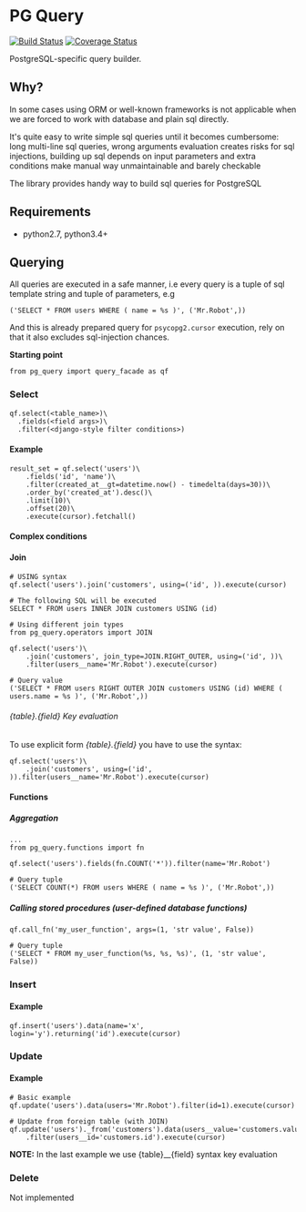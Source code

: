 PG Query
========
[![Build Status](https://travis-ci.org/prawn-cake/pg_query.svg?branch=master)](https://travis-ci.org/prawn-cake/pg_query)
[![Coverage Status](https://coveralls.io/repos/github/prawn-cake/pg_query/badge.svg?branch=master)](https://coveralls.io/github/prawn-cake/pg_query?branch=master)

PostgreSQL-specific query builder.

## Why?

In some cases using ORM or well-known frameworks is not applicable when we are 
forced to work with database and plain sql directly. 

It's quite easy to write simple sql queries until it becomes cumbersome: 
long multi-line sql queries, wrong arguments evaluation creates risks for sql injections, 
building up sql depends on input parameters and extra conditions make manual way unmaintainable and barely checkable

The library provides handy way to build sql queries for PostgreSQL

## Requirements

* python2.7, python3.4+


## Querying

All queries are executed in a safe manner, 
i.e every query is a tuple of sql template string and tuple of parameters, e.g 
    
    ('SELECT * FROM users WHERE ( name = %s )', ('Mr.Robot',))
    
And this is already prepared query for `psycopg2.cursor` execution, rely on that it also excludes sql-injection chances. 

**Starting point**
    
    from pg_query import query_facade as qf

### Select
    
    qf.select(<table_name>)\
      .fields(<field args>)\
      .filter(<django-style filter conditions>)

#### Example
    
    result_set = qf.select('users')\
        .fields('id', 'name')\
        .filter(created_at__gt=datetime.now() - timedelta(days=30))\
        .order_by('created_at').desc()\
        .limit(10)\
        .offset(20)\
        .execute(cursor).fetchall()


#### Complex conditions

#### Join
    
    # USING syntax
    qf.select('users').join('customers', using=('id', )).execute(cursor)
    
    # The following SQL will be executed
    SELECT * FROM users INNER JOIN customers USING (id)
    
    # Using different join types
    from pg_query.operators import JOIN
    
    qf.select('users')\
        .join('customers', join_type=JOIN.RIGHT_OUTER, using=('id', ))\
        .filter(users__name='Mr.Robot').execute(cursor)
    
    # Query value
    ('SELECT * FROM users RIGHT OUTER JOIN customers USING (id) WHERE ( users.name = %s )', ('Mr.Robot',))

###### {table}.{field} Key evaluation

To use explicit form *{table}.{field}* you have to use the syntax:

    qf.select('users')\
        .join('customers', using=('id', )).filter(users__name='Mr.Robot').execute(cursor)

#### Functions

##### Aggregation
    
    ...
    from pg_query.functions import fn
    
    qf.select('users').fields(fn.COUNT('*')).filter(name='Mr.Robot')
    
    # Query tuple
    ('SELECT COUNT(*) FROM users WHERE ( name = %s )', ('Mr.Robot',))

##### Calling stored procedures (user-defined database functions)

    qf.call_fn('my_user_function', args=(1, 'str value', False))    
    
    # Query tuple
    ('SELECT * FROM my_user_function(%s, %s, %s)', (1, 'str value', False))


### Insert

#### Example

    qf.insert('users').data(name='x', login='y').returning('id').execute(cursor)
    
    
### Update

#### Example
    
    # Basic example
    qf.update('users').data(users='Mr.Robot').filter(id=1).execute(cursor)
    
    # Update from foreign table (with JOIN)
    qf.update('users')._from('customers').data(users__value='customers.value')\
        .filter(users__id='customers.id').execute(cursor)
        

**NOTE:** In the last example we use {table}__{field} syntax key evaluation
    


### Delete

Not implemented